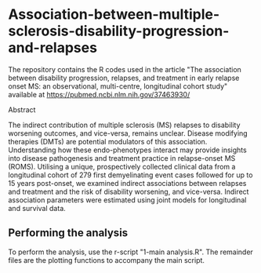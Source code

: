 # Association-between-multiple-sclerosis-disability-progression-and-relapses
The repository contains the R codes used in the article "The association between disability progression, relapses, and treatment in early relapse onset MS: an observational, multi-centre, longitudinal cohort study" available at https://pubmed.ncbi.nlm.nih.gov/37463930/

Abstract 

The indirect contribution of multiple sclerosis (MS) relapses to disability worsening outcomes, and vice-versa, remains unclear. Disease modifying therapies (DMTs) are potential modulators of this association. Understanding how these endo-phenotypes interact may provide insights into disease pathogenesis and treatment practice in relapse-onset MS (ROMS). Utilising a unique, prospectively collected clinical data from a longitudinal cohort of 279 first demyelinating event cases followed for up to 15 years post-onset, we examined indirect associations between relapses and treatment and the risk of disability worsening, and vice-versa. Indirect association parameters were estimated using joint models for longitudinal and survival data. 


## Performing the analysis

To perform the analysis, use the r-script "1-main analysis.R". The remainder files are the plotting functions to accompany the main script. 
